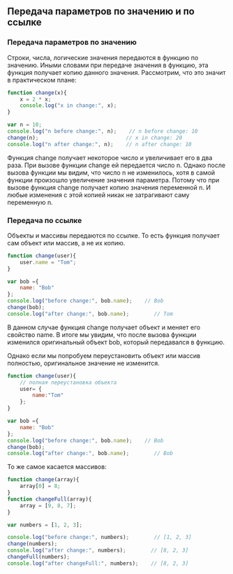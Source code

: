 ## Передача параметров по значению и по ссылке

### Передача параметров по значению

Строки, числа, логические значения передаются в функцию по значению. Иными словами при передаче значения в функцию, эта функция получает копию данного значения. 
Рассмотрим, что это значит в практическом плане:

```js
function change(x){
    x = 2 * x;
    console.log("x in change:", x);
}

var n = 10;
console.log("n before change:", n);    // n before change: 10
change(n);                            // x in change: 20
console.log("n after change:", n);    // n after change: 10
```

Функция change получает некоторое число и увеличивает его в два раза. При вызове функции change ей передается число n. Однако после вызова функции мы 
видим, что число n не изменилось, хотя в самой функции произошло увеличение значения параметра. Потому что при вызове функция change получает копию значения 
переменной n. И любые изменения с этой копией никак не затрагивают саму переменную n.

### Передача по ссылке

Объекты и массивы передаются по ссылке. То есть функция получает сам объект или массив, а не их копию.

```js
function change(user){
    user.name = "Tom";
}

var bob ={ 
    name: "Bob"
};
console.log("before change:", bob.name);    // Bob
change(bob);
console.log("after change:", bob.name);        // Tom
```

В данном случае функция change получает объект и меняет его свойство name. В итоге мы увидим, что после вызова функции изменился оригинальный 
объект bob, который передавался в функцию.

Однако если мы попробуем переустановить объект или массив полностью, оригинальное значение не изменится.

```js
function change(user){
    // полная переустановка объекта
    user= {
        name:"Tom"
    };
}

var bob ={ 
    name: "Bob"
};
console.log("before change:", bob.name);    // Bob
change(bob);
console.log("after change:", bob.name);        // Bob
```

То же самое касается массивов:

```js
function change(array){
    array[0] = 8;
}
function changeFull(array){
    array = [9, 8, 7];
}

var numbers = [1, 2, 3];

console.log("before change:", numbers);        // [1, 2, 3]
change(numbers);
console.log("after change:", numbers);        // [8, 2, 3]
changeFull(numbers);
console.log("after changeFull:", numbers);    // [8, 2, 3]
```

